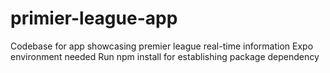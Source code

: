 # primier-league-app
Codebase for app showcasing premier league real-time information
Expo environment needed
Run npm install for establishing package dependency
